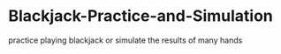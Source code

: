 # Blackjack-Practice-and-Simulation
practice playing blackjack or simulate the results of many hands
